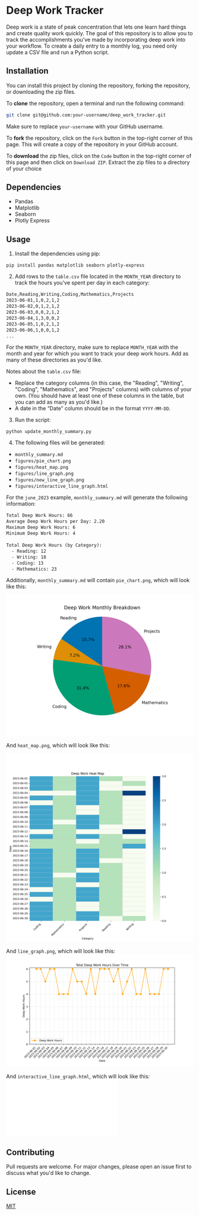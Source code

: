 # Deep Work Tracker

Deep work is a state of peak concentration that lets one learn hard things and create quality work quickly. The goal of this repository is to allow you to track the accomplishments you've made by incorporating deep work into your workflow. To create a daily entry to a monthly log, you need only update a CSV file and run a Python script.

## Installation

You can install this project by cloning the repository, forking the repository, or downloading the zip files.

To **clone** the repository, open a terminal and run the following command:

```sh
git clone git@github.com:your-username/deep_work_tracker.git
```

Make sure to replace `your-username` with your GitHub username.

To **fork** the repository, click on the `Fork` button in the top-right corner of this page. This will create a copy of the repository in your GitHub account.

To **download** the zip files, click on the `Code` button in the top-right corner of this page and then click on `Download ZIP`. Extract the zip files to a directory of your choice

## Dependencies

- Pandas
- Matplotlib
- Seaborn 
- Plotly Express

## Usage

1. Install the dependencies using pip:

```
pip install pandas matplotlib seaborn plotly-express
```

2. Add rows to the `table.csv` file located in the `MONTH_YEAR` directory to track the hours you've spent per day in each category:

```
Date,Reading,Writing,Coding,Mathematics,Projects
2023-06-01,1,0,2,1,2
2023-06-02,0,1,2,1,2
2023-06-03,0,0,2,1,2
2023-06-04,1,3,0,0,2
2023-06-05,1,0,2,1,2
2023-06-06,1,0,0,1,2
...
```

For the `MONTH_YEAR` directory, make sure to replace `MONTH_YEAR` with the month and year for which you want to track your deep work hours. Add as many of these directories as you'd like. 

Notes about the `table.csv` file:
- Replace the category columns (in this case, the "Reading", "Writing", "Coding", "Mathematics", and "Projects" columns) with columns of your own. (You should have at least one of these columns in the table, but you can add as many as you'd like.)
- A date in the “Date” column should be in the format `YYYY-MM-DD`. 

3. Run the script:

```
python update_monthly_summary.py
```

4. The following files will be generated:

- `monthly_summary.md`
- `figures/pie_chart.png`
- `figures/heat_map.png`
- `figures/line_graph.png`
- `figures/new_line_graph.png`
- `figures/interactive_line_graph.html`

For the `june_2023` example, `monthly_summary.md` will generate the following information:

```
Total Deep Work Hours: 66
Average Deep Work Hours per Day: 2.20
Maximum Deep Work Hours: 6
Minimum Deep Work Hours: 4

Total Deep Work Hours (by Category):
  - Reading: 12
  - Writing: 18
  - Coding: 13
  - Mathematics: 23
```

Additionally, `monthly_summary.md` will contain `pie_chart.png`, which will look like this:

![Sample Pie Chart](june_2023/figures/pie_chart.png)

And `heat_map.png`, which will look like this:

![Sample Heat Map](june_2023/figures/heat_map.png)

And `line_graph.png`, which will look like this:
![Line Graph](june_2023/figures/line_graph.png)

And `interactive_line_graph.html`, which will look like this:
![Interactive Line Graph](june_2023/figures/interactive_line_graph.html)

## Contributing

Pull requests are welcome. For major changes, please open an issue first to discuss what you'd like to change.

## License

[MIT](https://choosealicense.com/licenses/mit/)